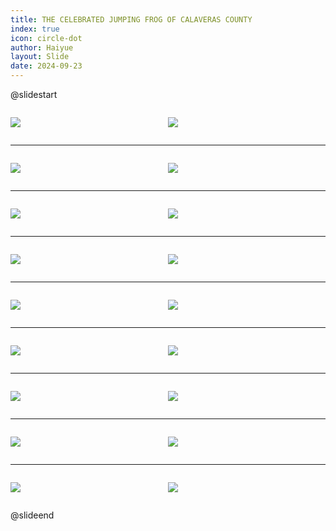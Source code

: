 ```yaml
---
title: THE CELEBRATED JUMPING FROG OF CALAVERAS COUNTY
index: true
icon: circle-dot
author: Haiyue
layout: Slide
date: 2024-09-23
---
```

 
@slidestart

<div style="display:flex">
<div style="flex:1">

![](/reading/english/Level-Z/THE%20CELEBRATED%20JUMPING%20FROG%20OF%20CALAVERAS%20COUNTY/001.webp)
</div>
<div style="flex:1">

![](/reading/english/Level-Z/THE%20CELEBRATED%20JUMPING%20FROG%20OF%20CALAVERAS%20COUNTY/002.webp)
</div>
</div>

---

<div style="display:flex">
<div style="flex:1">

![](/reading/english/Level-Z/THE%20CELEBRATED%20JUMPING%20FROG%20OF%20CALAVERAS%20COUNTY/003.webp)
</div>
<div style="flex:1">

![](/reading/english/Level-Z/THE%20CELEBRATED%20JUMPING%20FROG%20OF%20CALAVERAS%20COUNTY/004.webp)
</div>
</div>

---

<div style="display:flex">
<div style="flex:1">

![](/reading/english/Level-Z/THE%20CELEBRATED%20JUMPING%20FROG%20OF%20CALAVERAS%20COUNTY/005.webp)
</div>
<div style="flex:1">

![](/reading/english/Level-Z/THE%20CELEBRATED%20JUMPING%20FROG%20OF%20CALAVERAS%20COUNTY/006.webp)
</div>
</div>

---

<div style="display:flex">
<div style="flex:1">

![](/reading/english/Level-Z/THE%20CELEBRATED%20JUMPING%20FROG%20OF%20CALAVERAS%20COUNTY/007.webp)
</div>
<div style="flex:1">

![](/reading/english/Level-Z/THE%20CELEBRATED%20JUMPING%20FROG%20OF%20CALAVERAS%20COUNTY/008.webp)
</div>
</div>

---

<div style="display:flex">
<div style="flex:1">

![](/reading/english/Level-Z/THE%20CELEBRATED%20JUMPING%20FROG%20OF%20CALAVERAS%20COUNTY/009.webp)
</div>
<div style="flex:1">

![](/reading/english/Level-Z/THE%20CELEBRATED%20JUMPING%20FROG%20OF%20CALAVERAS%20COUNTY/010.webp)
</div>
</div>

---

<div style="display:flex">
<div style="flex:1">

![](/reading/english/Level-Z/THE%20CELEBRATED%20JUMPING%20FROG%20OF%20CALAVERAS%20COUNTY/011.webp)
</div>
<div style="flex:1">

![](/reading/english/Level-Z/THE%20CELEBRATED%20JUMPING%20FROG%20OF%20CALAVERAS%20COUNTY/012.webp)
</div>
</div>

---

<div style="display:flex">
<div style="flex:1">

![](/reading/english/Level-Z/THE%20CELEBRATED%20JUMPING%20FROG%20OF%20CALAVERAS%20COUNTY/013.webp)
</div>
<div style="flex:1">

![](/reading/english/Level-Z/THE%20CELEBRATED%20JUMPING%20FROG%20OF%20CALAVERAS%20COUNTY/014.webp)
</div>
</div>

---

<div style="display:flex">
<div style="flex:1">

![](/reading/english/Level-Z/THE%20CELEBRATED%20JUMPING%20FROG%20OF%20CALAVERAS%20COUNTY/015.webp)
</div>
<div style="flex:1">

![](/reading/english/Level-Z/THE%20CELEBRATED%20JUMPING%20FROG%20OF%20CALAVERAS%20COUNTY/016.webp)
</div>
</div>

---

<div style="display:flex">
<div style="flex:1">

![](/reading/english/Level-Z/THE%20CELEBRATED%20JUMPING%20FROG%20OF%20CALAVERAS%20COUNTY/017.webp)
</div>
<div style="flex:1">

![](/reading/english/Level-Z/THE%20CELEBRATED%20JUMPING%20FROG%20OF%20CALAVERAS%20COUNTY/018.webp)
</div>
</div>

@slideend